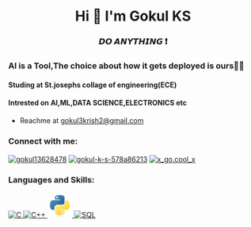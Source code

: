 <h1 align="center">Hi 👋  I'm Gokul KS </h1>
<h3 align="center">𝘿𝙊 𝘼𝙉𝙔𝙏𝙃𝙄𝙉𝙂 ❗ </h3>
<h3>AI is a Tool,The choice about how it gets deployed is ours👨‍💻</h3>
<h4>Studing at St.josephs collage of engineering(ECE)</h4>
<h4> Intrested on AI,ML,DATA SCIENCE,ELECTRONICS etc</h4>

- Reachme at gokul3krish2@gmail.com

<h3 align="left">Connect with me:</h3>
<p align="left">

<a href="https://twitter.com/gokul13628478" target="blank"><img align="center" src="https://cdn.jsdelivr.net/npm/simple-icons@3.0.1/icons/twitter.svg" alt="gokul13628478" height="30" width="40" /></a>
<a href="https://linkedin.com/in/gokul-k-s-578a86213" target="blank"><img align="center" src="https://cdn.jsdelivr.net/npm/simple-icons@3.0.1/icons/linkedin.svg" alt="gokul-k-s-578a86213" height="30" width="40" /></a>
<a href="https://www.instagram.com/x.go_cool.x" target="blank"><img align="center" src="https://cdn.jsdelivr.net/npm/simple-icons@3.0.1/icons/instagram.svg" alt="x_go.cool_x" height="30" width="40" /></a>
</p>

<h3 align="left">Languages and Skills:</h3>
<p align="left">
    <a href="https://g.co/kgs/P4d9ok" target="_blank"> <img src="https://upload.wikimedia.org/wikipedia/commons/thumb/1/18/C_Programming_Language.svg/1200px-C_Programming_Language.svg.png" alt="C" width="40" height="40"/> </a> 
    <a href="https://g.co/kgs/wbsJL3" target="_blank"> <img src="https://upload.wikimedia.org/wikipedia/commons/thumb/1/18/ISO_C%2B%2B_Logo.svg/1200px-ISO_C%2B%2B_Logo.svg.png" alt="C++" width="40" height="40"/> </a>
    <a href="https://www.python.org" target="_blank"> <img src="https://raw.githubusercontent.com/devicons/devicon/master/icons/python/python-original.svg" alt="python" width="50" height="50"/> </a> 
    <a href="https://www.google.com/search?q=sql&oq=sql&aqs=edge.0.69i59l4j0i67l2j69i60l3.904j0j1&sourceid=chrome&ie=UTF-8" target="_blank"> <img src="https://icones.pro/wp-content/uploads/2021/05/icone-base-donnees-orange.png" alt="SQL" width="45" height="45"/> </a>
    </p>
